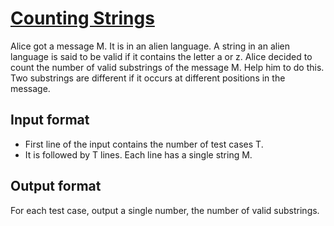 # [Counting Strings][link]

Alice got a message M. It is in an alien language. A string in an alien language is said to be valid if it contains the letter a or z. Alice decided to count the number of valid substrings of the message M. Help him to do this. Two substrings are different if it occurs at different positions in the message.

## Input format

- First line of the input contains the number of test cases T.
- It is followed by T lines. Each line has a single string M.

## Output format

For each test case, output a single number, the number of valid substrings.

[link]: https://www.hackerearth.com/practice/basic-programming/implementation/basics-of-implementation/practice-problems/algorithm/counting-strings/
